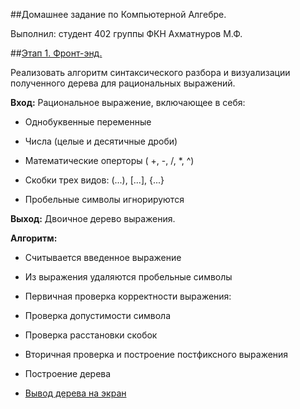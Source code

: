 ##Домашнее задание по Компьютерной Алгебре.

Выполнил: студент 402 группы ФКН Ахматнуров М.Ф.

##[Этап 1. Фронт-энд.](https://github.com/MaratAkhmatnurov/CA/blob/master/CA.html)

Реализовать алгоритм синтаксического разбора и визуализации полученного дерева для рациональных выражений.

**Вход:**
Рациональное выражение, включающее в себя:
* Однобуквенные переменные

* Числа (целые и десятичные дроби)

* Математические оперторы ( +, -, /, *, ^)

* Скобки трех видов: (...), [...], {...}

* Пробельные символы игнорируются

**Выход:**
 Двоичное дерево выражения.
 
 **Алгоритм:**
 * Считывается введенное выражение
 
 * Из выражения удаляются пробельные символы
 
 * Первичная проверка корректности выражения:
  * Проверка допустимости символа
  * Проверка расстановки скобок 
  
 * Вторичная проверка и построение постфиксного выражения
 
 * Построение дерева
 
 * [Вывод дерева на экран](http://bl.ocks.org/d3noob/8329404)
